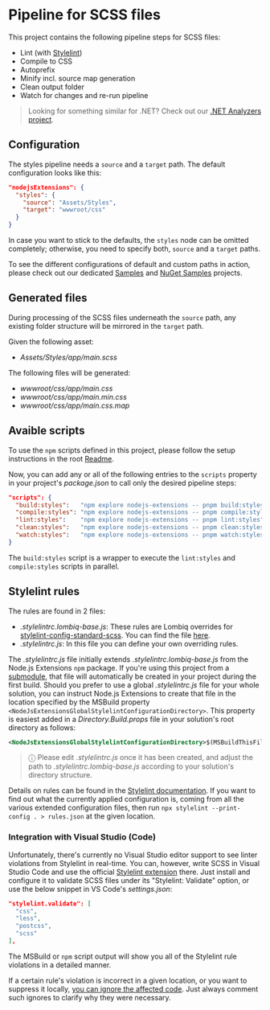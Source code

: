 # Pipeline for SCSS files

This project contains the following pipeline steps for SCSS files:

- Lint (with [Stylelint](https://stylelint.io/))
- Compile to CSS
- Autoprefix
- Minify incl. source map generation
- Clean output folder
- Watch for changes and re-run pipeline

> Looking for something similar for .NET? Check out our [.NET Analyzers project](https://github.com/Lombiq/.NET-Analyzers).

## Configuration

The styles pipeline needs a `source` and a `target` path. The default configuration looks like this:

```json
"nodejsExtensions": {
  "styles": {
    "source": "Assets/Styles",
    "target": "wwwroot/css"
  }
}
```

In case you want to stick to the defaults, the `styles` node can be omitted completely; otherwise, you need to specify both, `source` and a `target` paths.

To see the different configurations of default and custom paths in action, please check out our dedicated [Samples](../../Lombiq.NodeJs.Extensions.Samples/Readme.md) and [NuGet Samples](../../Lombiq.NodeJs.Extensions.Samples.NuGet/Readme.md) projects.

## Generated files

During processing of the SCSS files underneath the `source` path, any existing folder structure will be mirrored in the `target` path.

Given the following asset:

- _Assets/Styles/app/main.scss_

The following files will be generated:

- _wwwroot/css/app/main.css_
- _wwwroot/css/app/main.min.css_
- _wwwroot/css/app/main.css.map_

## Avaible scripts

To use the `npm` scripts defined in this project, please follow the setup instructions in the root [Readme](../../Readme.md#how-to-trigger-pipelines-on-demand).

Now, you can add any or all of the following entries to the `scripts` property in your project's _package.json_ to call only the desired pipeline steps:

```json
"scripts": {
  "build:styles":   "npm explore nodejs-extensions -- pnpm build:styles",
  "compile:styles": "npm explore nodejs-extensions -- pnpm compile:styles",
  "lint:styles":    "npm explore nodejs-extensions -- pnpm lint:styles",
  "clean:styles":   "npm explore nodejs-extensions -- pnpm clean:styles",
  "watch:styles":   "npm explore nodejs-extensions -- pnpm watch:styles",
}
```

The `build:styles` script is a wrapper to execute the `lint:styles` and `compile:styles` scripts in parallel.

## Stylelint rules

The rules are found in 2 files:

- _.stylelintrc.lombiq-base.js_: These rules are Lombiq overrides for [stylelint-config-standard-scss](https://www.npmjs.com/package/stylelint-config-standard-scss). You can find the file [here](../config/.stylelintrc.lombiq-base.js).
- _.stylelintrc.js_: In this file you can define your own overriding rules.

The _.stylelintrc.js_ file initially extends _.stylelintrc.lombiq-base.js_ from the Node.js Extensions `npm` package. If you're using this project from a [submodule](../../Readme.md#as-a-git-submodule), that file will automatically be created in your project during the first build. Should you prefer to use a global _.stylelintrc.js_ file for your whole solution, you can instruct Node.js Extensions to create that file in the location specified by the MSBuild property `<NodeJsExtensionsGlobalStylelintConfigurationDirectory>`. This property is easiest added in a _Directory.Build.props_ file in your solution's root directory as follows:

```xml
<NodeJsExtensionsGlobalStylelintConfigurationDirectory>$(MSBuildThisFileDirectory)</NodeJsExtensionsGlobalStylelintConfigurationDirectory>
```

> ⓘ Please edit _.stylelintrc.js_ once it has been created, and adjust the path to _.stylelintrc.lombiq-base.js_ according to your solution's directory structure.

Details on rules can be found in the [Stylelint documentation](https://stylelint.io/user-guide/rules/list/). If you want to find out what the currently applied configuration is, coming from all the various extended configuration files, then run `npx stylelint --print-config . > rules.json` at the given location.

### Integration with Visual Studio (Code)

Unfortunately, there's currently no Visual Studio editor support to see linter violations from Stylelint in real-time. You can, however, write SCSS in Visual Studio Code and use the official [Stylelint extension](https://marketplace.visualstudio.com/items?itemName=stylelint.vscode-stylelint) there. Just install and configure it to validate SCSS files under its "Stylelint: Validate" option, or use the below snippet in VS Code's _settings.json_:

```json
"stylelint.validate": [
  "css",
  "less",
  "postcss",
  "scss"
],
```

The MSBuild or `npm` script output will show you all of the Stylelint rule violations in a detailed manner.

If a certain rule's violation is incorrect in a given location, or you want to suppress it locally, [you can ignore the affected code](https://stylelint.io/user-guide/ignore-code/). Just always comment such ignores to clarify why they were necessary.
